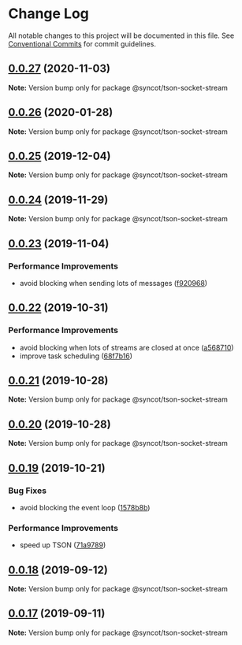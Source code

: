 # Change Log

All notable changes to this project will be documented in this file.
See [Conventional Commits](https://conventionalcommits.org) for commit guidelines.

## [0.0.27](https://github.com/SyncOT/SyncOT/compare/@syncot/tson-socket-stream@0.0.26...@syncot/tson-socket-stream@0.0.27) (2020-11-03)

**Note:** Version bump only for package @syncot/tson-socket-stream





## [0.0.26](https://github.com/SyncOT/SyncOT/compare/@syncot/tson-socket-stream@0.0.25...@syncot/tson-socket-stream@0.0.26) (2020-01-28)

**Note:** Version bump only for package @syncot/tson-socket-stream





## [0.0.25](https://github.com/SyncOT/SyncOT/compare/@syncot/tson-socket-stream@0.0.24...@syncot/tson-socket-stream@0.0.25) (2019-12-04)

**Note:** Version bump only for package @syncot/tson-socket-stream





## [0.0.24](https://github.com/SyncOT/SyncOT/compare/@syncot/tson-socket-stream@0.0.23...@syncot/tson-socket-stream@0.0.24) (2019-11-29)

**Note:** Version bump only for package @syncot/tson-socket-stream





## [0.0.23](https://github.com/SyncOT/SyncOT/compare/@syncot/tson-socket-stream@0.0.22...@syncot/tson-socket-stream@0.0.23) (2019-11-04)


### Performance Improvements

* avoid blocking when sending lots of messages ([f920968](https://github.com/SyncOT/SyncOT/commit/f920968278a999c90d1d3f49ee9b47370f30552f))





## [0.0.22](https://github.com/SyncOT/SyncOT/compare/@syncot/tson-socket-stream@0.0.21...@syncot/tson-socket-stream@0.0.22) (2019-10-31)


### Performance Improvements

* avoid blocking when lots of streams are closed at once ([a568710](https://github.com/SyncOT/SyncOT/commit/a568710fda12ca8e9b11cd20757f5945cd02a51d))
* improve task scheduling ([68f7b16](https://github.com/SyncOT/SyncOT/commit/68f7b1684f3a08776ef355ca4b765216b0479dff))





## [0.0.21](https://github.com/SyncOT/SyncOT/compare/@syncot/tson-socket-stream@0.0.20...@syncot/tson-socket-stream@0.0.21) (2019-10-28)

**Note:** Version bump only for package @syncot/tson-socket-stream





## [0.0.20](https://github.com/SyncOT/SyncOT/compare/@syncot/tson-socket-stream@0.0.19...@syncot/tson-socket-stream@0.0.20) (2019-10-28)

**Note:** Version bump only for package @syncot/tson-socket-stream





## [0.0.19](https://github.com/SyncOT/SyncOT/compare/@syncot/tson-socket-stream@0.0.18...@syncot/tson-socket-stream@0.0.19) (2019-10-21)


### Bug Fixes

* avoid blocking the event loop ([1578b8b](https://github.com/SyncOT/SyncOT/commit/1578b8ba14131a1d826fd680dc5de107fd3f630a))


### Performance Improvements

* speed up TSON ([71a9789](https://github.com/SyncOT/SyncOT/commit/71a978925decf44b35a48ec2eca2287ece458960))





## [0.0.18](https://github.com/SyncOT/SyncOT/compare/@syncot/tson-socket-stream@0.0.17...@syncot/tson-socket-stream@0.0.18) (2019-09-12)

**Note:** Version bump only for package @syncot/tson-socket-stream





## [0.0.17](https://github.com/SyncOT/SyncOT/compare/@syncot/tson-socket-stream@0.0.16...@syncot/tson-socket-stream@0.0.17) (2019-09-11)

**Note:** Version bump only for package @syncot/tson-socket-stream
